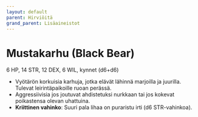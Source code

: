 ```yaml
---
layout: default
parent: Hirviöitä
grand_parent: Lisäaineistot
---
```


# Mustakarhu (Black Bear)

6 HP, 14 STR, 12 DEX, 6 WIL, kynnet (d6+d6)

- Vyötärön korkuisia karhuja, jotka elävät lähinnä marjoilla ja juurilla. Tulevat leirintäpaikoille ruoan perässä.
- Aggressiivisia jos joutuvat ahdistetuksi nurkkaan tai jos kokevat poikastensa olevan uhattuina.
- **Kriittinen vahinko**: Suuri pala lihaa on puraristu irti (d6 STR-vahinkoa).